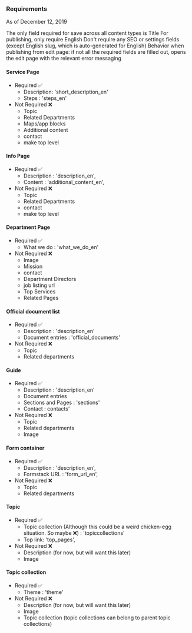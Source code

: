### Requirements
As of December 12, 2019

The only field required for save across all content types is Title
For publishing, only require English
Don't require any SEO or settings fields (except English slug, which is auto-generated for English)
Behavior when publishing from edit page: if not all the required fields are filled out, opens the edit page with the relevant error messaging

#### Service Page

- Required ✅
    - Description: 'short_description_en'
    - Steps : 'steps_en'
- Not Required ❌
    - Topic
    - Related Departments
    - Maps/app blocks
    - Additional content
    - contact
    - make top level
    
#### Info Page

- Required ✅
    - Description : 'description_en',
    - Content : 'additional_content_en',
- Not Required ❌
    - Topic
    - Related Departments
    - contact
    - make top level
    
#### Department Page

- Required ✅
    - What we do : 'what_we_do_en'
- Not Required ❌
    - Image
    - Mission
    - contact
    - Department Directors
    - job listing url
    - Top Services
    - Related Pages
    
#### Official document list
- Required ✅
    - Description : 'description_en'
    - Document entries : 'official_documents'
- Not Required ❌
    - Topic
    - Related departments

#### Guide
- Required ✅
    - Description : 'description_en'
    - Document entries
    - Sections and Pages : 'sections'
    - Contact : contacts'
- Not Required ❌
    - Topic
    - Related departments
    - Image
    
#### Form container
- Required ✅
    - Description : 'description_en',
    - Formstack URL : 'form_url_en',
- Not Required ❌
    - Topic
    - Related departments
    
#### Topic
- Required ✅
    - Topic collection (Although this could be a weird chicken-egg situation. So maybe ❌) : 'topiccollections'
    - Top link: 'top_pages',
- Not Required ❌
    - Description (for now, but will want this later)
    - Image

#### Topic collection
- Required ✅
    - Theme : 'theme'
- Not Required ❌
    - Description (for now, but will want this later)
    - Image
    - Topic collection (topic collections can belong to parent topic collections)

